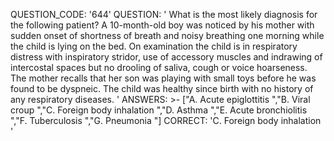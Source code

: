 QUESTION_CODE: '644'
QUESTION: '  What is the most likely diagnosis for the following patient?    A 10-month-old boy was noticed by his mother with sudden onset of shortness of breath and noisy breathing one morning while the child is lying on the bed. On examination the child is in respiratory distress with inspiratory stridor, use of accessory muscles and indrawing of intercostal spaces but no drooling of saliva, cough or voice hoarseness. The mother recalls that her son was playing with small toys before he was found to be dyspneic. The child was healthy since birth with no history of any respiratory diseases.  '
ANSWERS: >-
  ["A.   Acute epiglottitis  ","B.   Viral croup  ","C.   Foreign body
  inhalation  ","D.   Asthma  ","E.   Acute bronchiolitis  ","F.   Tuberculosis 
  ","G.   Pneumonia  "]
CORRECT: 'C.   Foreign body inhalation  '
